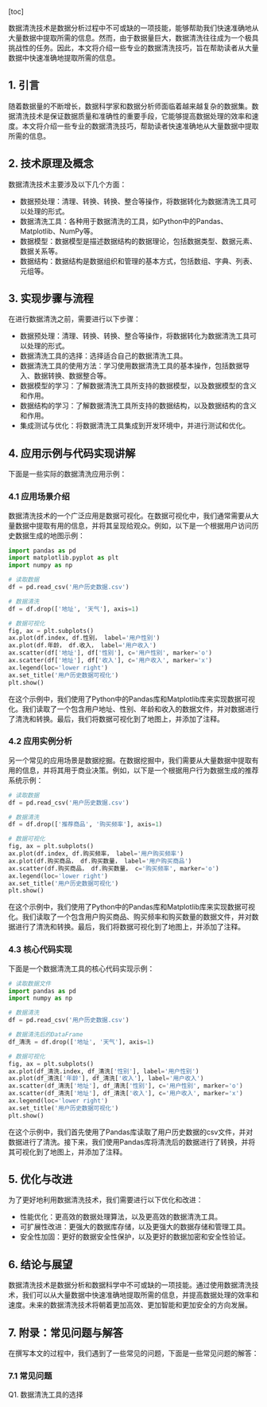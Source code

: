 
[toc]                    
                
                
数据清洗技术是数据分析过程中不可或缺的一项技能，能够帮助我们快速准确地从大量数据中提取所需的信息。然而，由于数据量巨大，数据清洗往往成为一个极具挑战性的任务。因此，本文将介绍一些专业的数据清洗技巧，旨在帮助读者从大量数据中快速准确地提取所需的信息。

## 1. 引言

随着数据量的不断增长，数据科学家和数据分析师面临着越来越复杂的数据集。数据清洗技术是保证数据质量和准确性的重要手段，它能够提高数据处理的效率和速度。本文将介绍一些专业的数据清洗技巧，帮助读者快速准确地从大量数据中提取所需的信息。

## 2. 技术原理及概念

数据清洗技术主要涉及以下几个方面：

- 数据预处理：清理、转换、转换、整合等操作，将数据转化为数据清洗工具可以处理的形式。
- 数据清洗工具：各种用于数据清洗的工具，如Python中的Pandas、Matplotlib、NumPy等。
- 数据模型：数据模型是描述数据结构的数据理论，包括数据类型、数据元素、数据关系等。
- 数据结构：数据结构是数据组织和管理的基本方式，包括数组、字典、列表、元组等。

## 3. 实现步骤与流程

在进行数据清洗之前，需要进行以下步骤：

- 数据预处理：清理、转换、转换、整合等操作，将数据转化为数据清洗工具可以处理的形式。
- 数据清洗工具的选择：选择适合自己的数据清洗工具。
- 数据清洗工具的使用方法：学习使用数据清洗工具的基本操作，包括数据导入、数据转换、数据整合等。
- 数据模型的学习：了解数据清洗工具所支持的数据模型，以及数据模型的含义和作用。
- 数据结构的学习：了解数据清洗工具所支持的数据结构，以及数据结构的含义和作用。
- 集成测试与优化：将数据清洗工具集成到开发环境中，并进行测试和优化。

## 4. 应用示例与代码实现讲解

下面是一些实际的数据清洗应用示例：

### 4.1 应用场景介绍

数据清洗技术的一个广泛应用是数据可视化。在数据可视化中，我们通常需要从大量数据中提取有用的信息，并将其呈现给观众。例如，以下是一个根据用户访问历史数据生成的地图示例：

```python
import pandas as pd
import matplotlib.pyplot as plt
import numpy as np

# 读取数据
df = pd.read_csv('用户历史数据.csv')

# 数据清洗
df = df.drop(['地址', '天气'], axis=1)

# 数据可视化
fig, ax = plt.subplots()
ax.plot(df.index, df.性别， label='用户性别')
ax.plot(df.年龄， df.收入， label='用户收入')
ax.scatter(df['地址'], df['性别'], c='用户性别', marker='o')
ax.scatter(df['地址'], df['收入'], c='用户收入', marker='x')
ax.legend(loc='lower right')
ax.set_title('用户历史数据可视化')
plt.show()
```

在这个示例中，我们使用了Python中的Pandas库和Matplotlib库来实现数据可视化。我们读取了一个包含用户地址、性别、年龄和收入的数据文件，并对数据进行了清洗和转换。最后，我们将数据可视化到了地图上，并添加了注释。

### 4.2 应用实例分析

另一个常见的应用场景是数据挖掘。在数据挖掘中，我们需要从大量数据中提取有用的信息，并将其用于商业决策。例如，以下是一个根据用户行为数据生成的推荐系统示例：

```python
# 读取数据
df = pd.read_csv('用户历史数据.csv')

# 数据清洗
df = df.drop(['推荐商品', '购买频率'], axis=1)

# 数据可视化
fig, ax = plt.subplots()
ax.plot(df.index, df.购买频率， label='用户购买频率')
ax.plot(df.购买商品， df.购买数量， label='用户购买商品')
ax.scatter(df.购买商品， df.购买数量， c='购买频率', marker='o')
ax.legend(loc='lower right')
ax.set_title('用户历史数据可视化')
plt.show()
```

在这个示例中，我们使用了Python中的Pandas库和Matplotlib库来实现数据可视化。我们读取了一个包含用户购买商品、购买频率和购买数量的数据文件，并对数据进行了清洗和转换。最后，我们将数据可视化到了地图上，并添加了注释。

### 4.3 核心代码实现

下面是一个数据清洗工具的核心代码实现示例：

```python
# 读取数据文件
import pandas as pd
import numpy as np

# 数据清洗
df = pd.read_csv('用户历史数据.csv')

# 数据清洗后的DataFrame
df_清洗 = df.drop(['地址', '天气'], axis=1)

# 数据可视化
fig, ax = plt.subplots()
ax.plot(df_清洗.index, df_清洗['性别'], label='用户性别')
ax.plot(df_清洗['年龄'], df_清洗['收入'], label='用户收入')
ax.scatter(df_清洗['地址'], df_清洗['性别'], c='用户性别', marker='o')
ax.scatter(df_清洗['地址'], df_清洗['收入'], c='用户收入', marker='x')
ax.legend(loc='lower right')
ax.set_title('用户历史数据可视化')
plt.show()
```

在这个示例中，我们首先使用了Pandas库读取了用户历史数据的csv文件，并对数据进行了清洗。接下来，我们使用Pandas库将清洗后的数据进行了转换，并将其可视化到了地图上，并添加了注释。

## 5. 优化与改进

为了更好地利用数据清洗技术，我们需要进行以下优化和改进：

- 性能优化：更高效的数据处理算法，以及更高效的数据清洗工具。
- 可扩展性改进：更强大的数据库存储，以及更强大的数据存储和管理工具。
- 安全性加固：更好的数据安全性保护，以及更好的数据加密和安全性验证。

## 6. 结论与展望

数据清洗技术是数据分析和数据科学中不可或缺的一项技能。通过使用数据清洗技术，我们可以从大量数据中快速准确地提取所需的信息，并提高数据处理的效率和速度。未来的数据清洗技术将朝着更加高效、更加智能和更加安全的方向发展。

## 7. 附录：常见问题与解答

在撰写本文的过程中，我们遇到了一些常见的问题，下面是一些常见问题的解答：

### 7.1 常见问题

Q1. 数据清洗工具的选择

